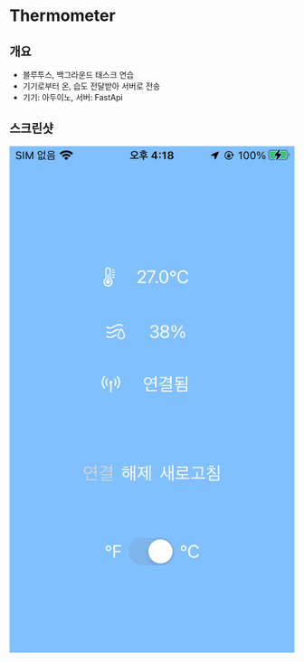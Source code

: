 # Thermometer

## 개요

- 블루투스, 백그라운드 태스크 연습
- 기기로부터 온, 습도 전달받아 서버로 전송
- 기기: 아두이노, 서버: FastApi

## 스크린샷

![screenshot](./screenshot.jpeg)

